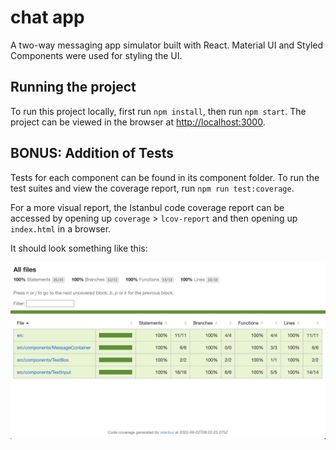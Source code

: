 # chat app

A two-way messaging app simulator built with React. Material UI and Styled Components were used for styling the UI.

## Running the project

To run this project locally, first run `npm install`, then run `npm start`. The project can be viewed in the browser at [http://localhost:3000](http://localhost:3000).

## BONUS: Addition of Tests

Tests for each component can be found in its component folder. To run the test suites and view the coverage report, run `npm run test:coverage`.

For a more visual report, the Istanbul code coverage report can be accessed by opening up `coverage` > `lcov-report` and then opening up `index.html` in a browser.

It should look something like this:

![Istanbul Coverage Report Screenshot](/istanbul-report.png)
